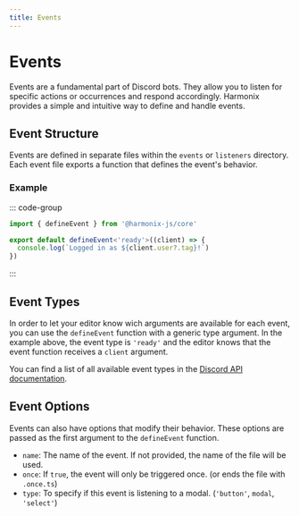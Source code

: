 ```yaml
---
title: Events
---
```


# Events

Events are a fundamental part of Discord bots. They allow you to listen for specific actions or occurrences and respond accordingly. Harmonix provides a simple and intuitive way to define and handle events.

## Event Structure

Events are defined in separate files within the `events` or `listeners` directory. Each event file exports a function that defines the event's behavior.

### Example

::: code-group

```ts [events/ready.ts]
import { defineEvent } from '@harmonix-js/core'

export default defineEvent<'ready'>((client) => {
  console.log(`Logged in as ${client.user?.tag}!`)
})
```

:::

## Event Types

In order to let your editor know wich arguments are available for each event, you can use the `defineEvent` function with a generic type argument. In the example above, the event type is `'ready'` and the editor knows that the event function receives a `client` argument.

You can find a list of all available event types in the [Discord API documentation](https://discord.com/developers/docs/topics/gateway-events#receive-events).

## Event Options

Events can also have options that modify their behavior. These options are passed as the first argument to the `defineEvent` function.

- `name`: The name of the event. If not provided, the name of the file will be used.
- `once`: If `true`, the event will only be triggered once. (or ends the file with `.once.ts`)
- `type`: To specify if this event is listening to a modal. (`'button'`, `modal`, `'select'`)
